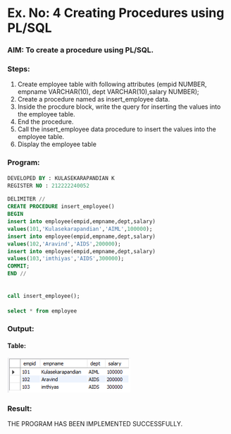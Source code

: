 # Ex. No: 4 Creating Procedures using PL/SQL

### AIM: To create a procedure using PL/SQL.

### Steps:
1. Create employee table with following attributes (empid NUMBER, empname VARCHAR(10), dept VARCHAR(10),salary NUMBER);
2. Create a procedure named as insert_employee data.
3. Inside the procdure block, write the query for inserting the values into the employee table.
4. End the procedure.
5. Call the insert_employee data procedure to insert the values into the employee table.
6. Display the employee table

### Program:
```sql
DEVELOPED BY : KULASEKARAPANDIAN K
REGISTER NO : 212222240052
```
```sql
DELIMITER //
CREATE PROCEDURE insert_employee()
BEGIN
insert into employee(empid,empname,dept,salary)
values(101,'Kulasekarapandian','AIML',100000);
insert into employee(empid,empname,dept,salary)
values(102,'Aravind','AIDS',200000);
insert into employee(empid,empname,dept,salary)
values(103,'imthiyas','AIDS',300000);
COMMIT;
END // 


call insert_employee();

select * from employee
```
### Output:

#### Table:
![OUTPUT](/dbms4.png)


### Result:
THE PROGRAM HAS BEEN IMPLEMENTED SUCCESSFULLY.
